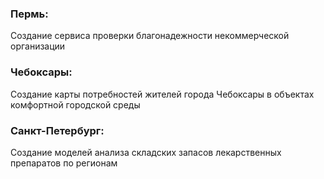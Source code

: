 ### Пермь: 
Создание сервиса проверки благонадежности некоммерческой организации
### Чебоксары: 
Создание карты потребностей жителей города Чебоксары в объектах комфортной городской среды
### Санкт-Петербург: 
Создание моделей анализа складских запасов лекарственных препаратов по регионам
